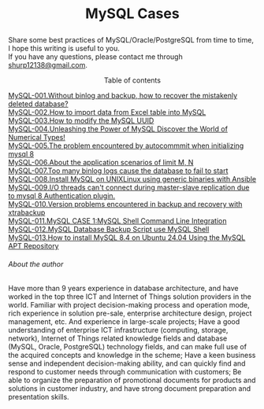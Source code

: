 # <p align="center">MySQL Cases</p>
Share some best practices of MySQL/Oracle/PostgreSQL from time to time, I hope this writing is useful to you.<br>
If you have any questions, please contact me through shurp12138@gmail.com.

<p align="center">Table of contents</p>

[MySQL-001.Without binlog and backup, how to recover the mistakenly deleted database?](https://github.com/Jerry-Freelancer/MySQL-Best_Practice/blob/main/001.Without%20binlog%20and%20backup%2C%20how%20to%20recover%20the%20mistakenly%20deleted%20database.md)<br>
[MySQL-002.How to import data from Excel table into MySQL](https://github.com/Jerry-Freelancer/MySQL-Best_Practice/blob/main/002.How%20to%20import%20data%20from%20Excel%20table%20into%20MySQL.md)<br>
[MySQL-003.How to modify the MySQL UUID](https://github.com/Jerry-Freelancer/MySQL-Best_Practice/blob/main/003.How%20to%20modify%20the%20MySQL%20UUID.md)<br>
[MySQL-004.Unleashing the Power of MySQL Discover the World of Numerical Types!](https://github.com/Jerry-Freelancer/MySQL-Best_Practice/blob/main/004.Unleashing%20the%20Power%20of%20MySQL%20Discover%20the%20World%20of%20Numerical%20Types!.md)<br>
[MySQL-005.The problem encountered by autocommmit when initializing mysql 8](https://github.com/Jerry-Freelancer/MySQL-Best_Practice/blob/main/005.The%20problem%20encountered%20by%20autocommmit%20when%20initializing%20mysql%208.md)<br>
[MySQL-006.About the application scenarios of limit M, N](https://github.com/Jerry-Freelancer/MySQL-Best_Practice/blob/main/006.About%20the%20application%20scenarios%20of%20limit%20M%2C%20N.md)<br>
[MySQL-007.Too many binlog logs cause the database to fail to start](https://github.com/Jerry-Freelancer/MySQL-Best_Practice/blob/main/007.Too%20many%20binlog%20logs%20cause%20the%20database%20to%20fail%20to%20start.md)<br>
[MySQL-008.Install MySQL on UNIXLinux using generic binaries with Ansible](https://github.com/Jerry-Freelancer/MySQL-Best_Practice/blob/main/008.Install%20MySQL%20on%20UNIXLinux%20using%20generic%20binaries%20with%20Ansible.md)<br>
[MySQL-009.I/O threads can't connect during master-slave replication due to mysql 8 Authentication plugin.](https://github.com/Jerry-Freelancer/MySQL-Best_Practice/blob/main/009.IO%20threads%20can't%20connect%20during%20master-slave%20replication%20due%20to%20mysql%208%20Authentication%20plugin.md)<br>
[MySQL-010.Version problems encountered in backup and recovery with xtrabackup](https://github.com/Jerry-Freelancer/MySQL-Best_Practice/blob/main/010.Version%20problems%20encountered%20in%20backup%20and%20recovery%20with%20xtrabackup.md)<br>
[MySQL-011.MySQL CASE 1:MySQL Shell Command Line Integration](https://github.com/Jerry-Freelancer/MySQL-Best_Practice/blob/main/011.MySQL%20CASE%201%20MySQL%20Shell%20Command%20Line%20Integration.md)<br>
[MySQL-012.MySQL Database Backup Script use MySQL Shell](https://github.com/Jerry-Freelancer/MySQL-Best_Practice/blob/main/012.MySQL%20Database%20Backup%20Script%20use%20MySQL%20Shell%20.md)<br>
[MySQL-013.How to install MySQL 8.4 on Ubuntu 24.04 Using the MySQL APT Repository](https://github.com/Jerry-Freelancer/MySQL-Best_Practice/blob/main/012.MySQL%20Database%20Backup%20Script%20use%20MySQL%20Shell%20.md)<br>




###### About the author
Have more than 9 years experience in database architecture, and have worked in the top three ICT and Internet of Things solution providers in the world. Familiar with project decision-making process and operation mode, rich experience in solution pre-sale, enterprise architecture design, project management, etc. And experience in large-scale projects; Have a good understanding of enterprise ICT infrastructure (computing, storage, network), Internet of Things related knowledge fields and database (MySQL, Oracle, PostgreSQL) technology fields, and can make full use of the acquired concepts and knowledge in the scheme; Have a keen business sense and independent decision-making ability, and can quickly find and respond to customer needs through communication with customers; Be able to organize the preparation of promotional documents for products and solutions in customer industry, and have strong document preparation and presentation skills.
